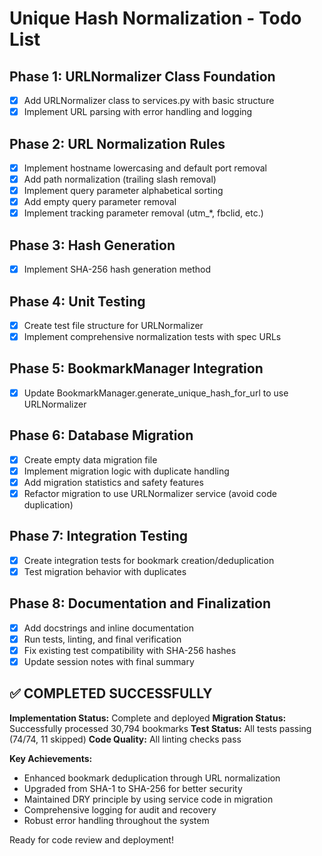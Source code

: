 # Unique Hash Normalization - Todo List

## Phase 1: URLNormalizer Class Foundation
- [x] Add URLNormalizer class to services.py with basic structure
- [x] Implement URL parsing with error handling and logging

## Phase 2: URL Normalization Rules
- [x] Implement hostname lowercasing and default port removal
- [x] Add path normalization (trailing slash removal)
- [x] Implement query parameter alphabetical sorting
- [x] Add empty query parameter removal
- [x] Implement tracking parameter removal (utm_*, fbclid, etc.)

## Phase 3: Hash Generation
- [x] Implement SHA-256 hash generation method

## Phase 4: Unit Testing
- [x] Create test file structure for URLNormalizer
- [x] Implement comprehensive normalization tests with spec URLs

## Phase 5: BookmarkManager Integration
- [x] Update BookmarkManager.generate_unique_hash_for_url to use URLNormalizer

## Phase 6: Database Migration
- [x] Create empty data migration file
- [x] Implement migration logic with duplicate handling
- [x] Add migration statistics and safety features
- [x] Refactor migration to use URLNormalizer service (avoid code duplication)

## Phase 7: Integration Testing
- [x] Create integration tests for bookmark creation/deduplication
- [x] Test migration behavior with duplicates

## Phase 8: Documentation and Finalization
- [x] Add docstrings and inline documentation
- [x] Run tests, linting, and final verification
- [x] Fix existing test compatibility with SHA-256 hashes
- [x] Update session notes with final summary

## ✅ COMPLETED SUCCESSFULLY

**Implementation Status:** Complete and deployed
**Migration Status:** Successfully processed 30,794 bookmarks
**Test Status:** All tests passing (74/74, 11 skipped)
**Code Quality:** All linting checks pass

**Key Achievements:**
- Enhanced bookmark deduplication through URL normalization
- Upgraded from SHA-1 to SHA-256 for better security
- Maintained DRY principle by using service code in migration
- Comprehensive logging for audit and recovery
- Robust error handling throughout the system

Ready for code review and deployment!